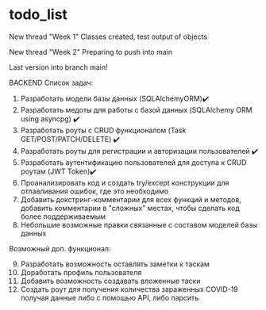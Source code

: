 # todo_list
New thread "Week 1"
Classes created, test output of objects

New thread "Week 2"
Preparing to push into main

Last version into branch main!


BACKEND
Список задач:

1. Разработать модели базы данных (SQLAlchemyORM)✔️
2. Разработать медоты для работы с базой данных (SQLAlchemy ORM using asyncpg) ✔️
3. Разработать роуты с CRUD функционалом (Task GET/POST/PATCH/DELETE) ✔️
4. Разработать роуты для регистрации и авторизации пользователей ✔️
5. Разработать аутентификацию пользователей для доступа к CRUD роутам (JWT Token)✔️
6. Проанализировать код и создать try/except конструкции для отлавливания ошибок, где это необходимо
7. Добавить докстринг-комментарии для всех функций и методов, добавить комментарии в "сложных" местах, чтобы сделать код более поддерживаемым
8. Небольшие возможные правки связанные с составом моделей базы данных

Возможный доп. функционал:

9. Разработать возможность оставлять заметки к таскам
10. Доработать профиль пользователя
11. Добавить возможность создавать вложенные таски
12. Создать роут для получения количества зараженных COVID-19 получая данные либо с помощью API, либо парсить
